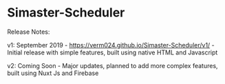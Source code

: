 # Simaster-Scheduler

Release Notes:

v1: September 2019 - https://verm024.github.io/Simaster-Scheduler/v1/ - Initial release with simple features, built using native HTML and Javascript

v2: Coming Soon - Major updates, planned to add more complex features, built using Nuxt Js and Firebase
